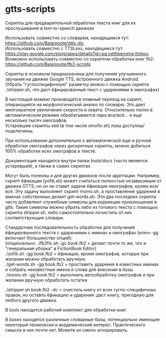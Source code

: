 # gtts-scripts
Скрипты для предварительной обработки текста книг для их прослушивания в text-to-speech движках

Использовать совместно со словарем, находящимся тут: https://github.com/Balamoote/gtts-dic</br>
Использовать совместно с TTSLexx, находящимся тут: https://play.google.com/store/apps/details?id=sia.netttsengine.ttslexx</br>
Возможно использовать совместно со скриптом обработки книг fb2: https://github.com/Balamoote/fb2-scripts</br>

Скрипты в основном предназначены для получения улучшенного звучания на движке Google TTS, встроенного движка Android.</br>
(Убрать "гуглоспецифичную" разметку можно с помощью скрипта ./stripper.sh, что даст ёфицированный текст с ударениями в омографах)

В настоящий момент производится плавный переезд на скрипт, опирающийся на морфологический анализ по словарю. Это дает многократное увеличение скорости
и охвата. Относительно полно в автоматическом режиме обрабатывается пара все/всё... и еще несколько тысяч омографов.</br>
Устаревшие скрипты sed (в том числе omofix.sh) пока доступны/подключены.

При использовании дополнительно к автоматической еще и ручной обработки омографов через дискретные скрипты, можно добиться 100% обработки всех омографов в тексте.

Документация находится внутри папки tools/docs (часто является устаревшей), а также в самих скриптах.

Могут быть полезны и для других движков после адаптации. Например, скрипт ёфикации (yofik.sh) может считаться полностью независимым от движка GTTS,
но он не ставит задачи ёфикации омографов, кроме все/всё. Эту задачу выполняет скрипт momo.sh, а проставление ударений в именах собственных делает get-words.sh.
Эти два последних скрипта часто добавляют служебные символы для коррекции произношения в gtts. Такие символы можно убрать либо из готового текста с помощью
скрипта stripper.sh, либо самостоятельно почистить от них соответствующие словари.

Стандартная последовательность обработки для получения ёфицированного текста с ударениями с именах и омографах (ключ -gg  включает большинство опций):</br>
(опционально: ./fb2fix.sh -gc book.fb2 = делает почти то же, что и "генеральная уборка" в FictionBook Editor)</br>
./yofik.sh -gg book.fb2     = ёфикация, кроме омографов, которые при желании можно обработать вручную.</br>
./get-words.sh -gg book.fb2 = проставить ударения в известных именах и собрать неизвестные имена и слова для внесения в базы</br>
./momo.sh -gg book.fb2      = выполнить автообработку омографов и при желании вручную обработать остатки.</br>

./stripper.sh book.fb2 -dc  = очистить книгу от всех гугло-специфичных правок, но оставть ёфикацию и ударения: даст книгу, пригодную для любого другого движка.</br>

В tools находится рабочий комплект для обработки книг.</br>

В bases находятся различные словарные базы, потенциально имеющие некоторый технически и академический интерес. Практического
смысла в них почти нет. Можете их смело игнорировать.
